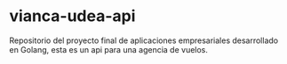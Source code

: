 # vianca-udea-api
Repositorio del proyecto final de aplicaciones empresariales desarrollado en Golang, esta es un api para una agencia de vuelos.
